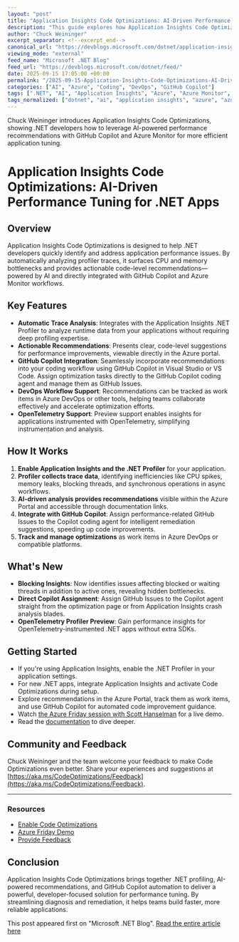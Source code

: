 ```yaml
---
layout: "post"
title: "Application Insights Code Optimizations: AI-Driven Performance Tuning for .NET Apps"
description: "This guide explores how Application Insights Code Optimizations empowers .NET developers to diagnose and remediate performance bottlenecks. It covers integration with the Application Insights .NET Profiler, Azure Monitor, and GitHub Copilot, providing AI-powered, actionable recommendations to enhance application performance and streamline developer workflows."
author: "Chuck Weininger"
excerpt_separator: <!--excerpt_end-->
canonical_url: "https://devblogs.microsoft.com/dotnet/application-insights-code-optimizations/"
viewing_mode: "external"
feed_name: "Microsoft .NET Blog"
feed_url: "https://devblogs.microsoft.com/dotnet/feed/"
date: 2025-09-15 17:05:00 +00:00
permalink: "/2025-09-15-Application-Insights-Code-Optimizations-AI-Driven-Performance-Tuning-for-NET-Apps.html"
categories: ["AI", "Azure", "Coding", "DevOps", "GitHub Copilot"]
tags: [".NET", "AI", "Application Insights", "Azure", "Azure Monitor", "Blocking Insights", "Code Recommendations", "Coding", "Debugging", "DevOps", "GitHub Copilot", "GitHub Issues", "News", "OpenTelemetry", "Performance", "Performance Optimization", "Profiler", "Profiling", "Trace Analysis", "VS", "VS Code", "Work Items"]
tags_normalized: ["dotnet", "ai", "application insights", "azure", "azure monitor", "blocking insights", "code recommendations", "coding", "debugging", "devops", "github copilot", "github issues", "news", "opentelemetry", "performance", "performance optimization", "profiler", "profiling", "trace analysis", "vs", "vs code", "work items"]
---
```


Chuck Weininger introduces Application Insights Code Optimizations, showing .NET developers how to leverage AI-powered performance recommendations with GitHub Copilot and Azure Monitor for more efficient application tuning.<!--excerpt_end-->

# Application Insights Code Optimizations: AI-Driven Performance Tuning for .NET Apps

## Overview

Application Insights Code Optimizations is designed to help .NET developers quickly identify and address application performance issues. By automatically analyzing profiler traces, it surfaces CPU and memory bottlenecks and provides actionable code-level recommendations—powered by AI and directly integrated with GitHub Copilot and Azure Monitor workflows.

## Key Features

- **Automatic Trace Analysis**: Integrates with the Application Insights .NET Profiler to analyze runtime data from your applications without requiring deep profiling expertise.
- **Actionable Recommendations**: Presents clear, code-level suggestions for performance improvements, viewable directly in the Azure portal.
- **GitHub Copilot Integration**: Seamlessly incorporate recommendations into your coding workflow using GitHub Copilot in Visual Studio or VS Code. Assign optimization tasks directly to the GitHub Copilot coding agent and manage them as GitHub Issues.
- **DevOps Workflow Support**: Recommendations can be tracked as work items in Azure DevOps or other tools, helping teams collaborate effectively and accelerate optimization efforts.
- **OpenTelemetry Support**: Preview support enables insights for applications instrumented with OpenTelemetry, simplifying instrumentation and analysis.

## How It Works

1. **Enable Application Insights and the .NET Profiler** for your application.
2. **Profiler collects trace data**, identifying inefficiencies like CPU spikes, memory leaks, blocking threads, and synchronous operations in async workflows.
3. **AI-driven analysis provides recommendations** visible within the Azure Portal and accessible through documentation links.
4. **Integrate with GitHub Copilot**: Assign performance-related GitHub Issues to the Copilot coding agent for intelligent remediation suggestions, speeding up code improvements.
5. **Track and manage optimizations** as work items in Azure DevOps or compatible platforms.

## What's New

- **Blocking Insights**: Now identifies issues affecting blocked or waiting threads in addition to active ones, revealing hidden bottlenecks.
- **Direct Copilot Assignment**: Assign GitHub Issues to the Copilot agent straight from the optimization page or from Application Insights crash analysis blades.
- **OpenTelemetry Profiler Preview**: Gain performance insights for OpenTelemetry-instrumented .NET apps without extra SDKs.

## Getting Started

- If you're using Application Insights, enable the .NET Profiler in your application settings.
- For new .NET apps, integrate Application Insights and activate Code Optimizations during setup.
- Explore recommendations in the Azure Portal, track them as work items, and use GitHub Copilot for automated code improvement guidance.
- Watch [the Azure Friday session with Scott Hanselman](https://www.youtube.com/watch?v=UUYAbRze3UA) for a live demo.
- Read the [documentation](https://aka.ms/CodeOptimizations/docs) to dive deeper.

## Community and Feedback

Chuck Weininger and the team welcome your feedback to make Code Optimizations even better. Share your experiences and suggestions at [https://aka.ms/CodeOptimizations/Feedback](https://aka.ms/CodeOptimizations/Feedback).

---

### Resources

- [Enable Code Optimizations](https://aka.ms/CodeOptimizations/docs)
- [Azure Friday Demo](https://www.youtube.com/watch?v=UUYAbRze3UA)
- [Provide Feedback](https://aka.ms/CodeOptimizations/Feedback)

## Conclusion

Application Insights Code Optimizations brings together .NET profiling, AI-powered recommendations, and GitHub Copilot automation to deliver a powerful, developer-focused solution for performance tuning. By streamlining diagnosis and remediation, it helps teams build faster, more reliable applications.

This post appeared first on "Microsoft .NET Blog". [Read the entire article here](https://devblogs.microsoft.com/dotnet/application-insights-code-optimizations/)
